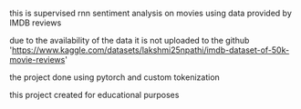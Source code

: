 this is supervised rnn sentiment analysis  on movies using data provided by IMDB reviews

due to the availability of the data it is not uploaded to the github
'https://www.kaggle.com/datasets/lakshmi25npathi/imdb-dataset-of-50k-movie-reviews'

the project done using pytorch and custom tokenization   

this project created for educational purposes 

